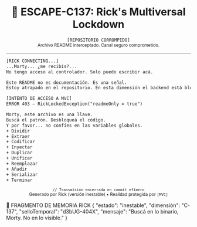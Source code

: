 <h1 align="center">🧬 ESCAPE-C137: Rick's Multiversal Lockdown</h1>

<p align="center">
  <code>[REPOSITORIO CORROMPIDO]</code><br>
  <sub>Archivo README interceptado. Canal seguro comprometido.</sub>
</p>

---

```txt
[RICK CONNECTING...]
...Morty... ¿me recibís?...
No tengo acceso al controlador. Solo puedo escribir acá.

Este README no es documentación. Es una señal.
Estoy atrapado en el repositorio. En esta dimensión el backend está bloqueado.

[INTENTO DE ACCESO A MVC]
ERROR 403 — RickLockedException("readmeOnly = true")

Morty, este archivo es una llave.
Buscá el patrón. Desbloqueá el código.
Y por favor... no confíes en las variables globales.
+ Dividir
+ Extraer
+ Codificar
+ Inyectar
+ Duplicar
+ Unificar
+ Reemplazar
+ Añadir
+ Serializar
+ Terminar
 ```
<p align="center"> <sub><code>// Transmisión encerrada en commit efímero</code></sub><br> <sub>Generado por Rick (versión inestable) • Realidad protegida por <code>[MVC]</code></sub> </p>
📂 FRAGMENTO DE MEMORIA RICK
{
  "estado": "inestable",
  "dimensión": "C-137",
  "selloTemporal": "d3bUG-404X",
  "mensaje": "Buscá en lo binario, Morty. No en lo visible."
}

